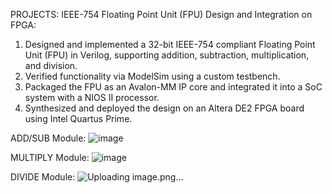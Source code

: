 PROJECTS: IEEE-754 Floating Point Unit (FPU) Design and Integration on FPGA: 
1) Designed and implemented a 32-bit IEEE-754 compliant Floating Point Unit (FPU) in Verilog, supporting addition, subtraction, multiplication, and division. 
2) Verified functionality via ModelSim using a custom testbench. 
3) Packaged the FPU as an Avalon-MM IP core and integrated it into a SoC system with a NIOS II processor. 
4) Synthesized and deployed the design on an Altera DE2 FPGA board using Intel Quartus Prime. 

ADD/SUB Module:
![image](https://github.com/user-attachments/assets/8a4dfb54-082f-4e19-b681-3795d6abc254)

MULTIPLY Module:
![image](https://github.com/user-attachments/assets/799e6c89-6d9b-4a25-9dfa-ca0af381889d)

DIVIDE Module:
![Uploading image.png…]()
